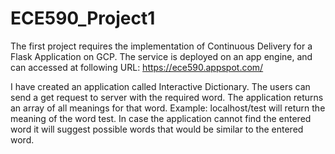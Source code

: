 # ECE590_Project1

The first project requires the implementation of Continuous Delivery for a Flask Application on GCP.
The service is deployed on an app engine, and can accessed at following URL: https://ece590.appspot.com/

I have created an application called Interactive Dictionary.
The users can send a get request to server with the required word. The application returns an array of all meanings for that word.
Example: localhost/test will return the meaning of the word test. In case the application cannot find the entered word it will suggest possible words that would be similar to the entered word.

